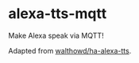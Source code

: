# alexa-tts-mqtt

Make Alexa speak via MQTT!

Adapted from [walthowd/ha-alexa-tts](https://github.com/walthowd/ha-alexa-tts).